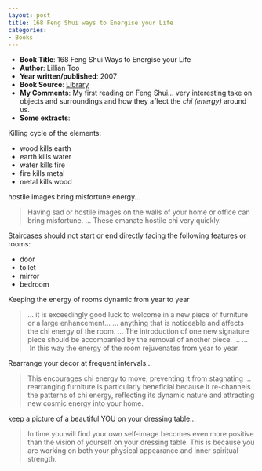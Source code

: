 ```yaml
---
layout: post
title: 168 Feng Shui ways to Energise your Life
categories:
- Books
---
```


- **Book Title**: 168 Feng Shui Ways to Energise your Life
- **Author**: Lillian Too
- **Year written/published**: 2007
- **Book Source**: [Library](http://vistaweb.nlb.gov.sg/cgi-bin/cw_cgi?fullRecord+7689+3002+12949435+1+0)
- **My Comments**: My first reading on Feng Shui... very interesting take on objects and surroundings and how they affect the _chi (energy)_ around us.
- **Some extracts**:

Killing cycle of the elements:

- wood kills earth
- earth kills water
- water kills fire
- fire kills metal
- metal kills wood

hostile images bring misfortune energy...

> Having sad or hostile images on the walls of your home or office can bring misfortune. ... These emanate hostile chi very quickly.

Staircases should not start or end directly facing the following features or rooms:

- door
- toilet
- mirror
- bedroom

Keeping the energy of rooms dynamic from year to year

> ... it is exceedingly good luck to welcome in a new piece of furniture or a large enhancement... ... anything that is noticeable and affects the chi energy of the room. ... The introduction of one new signature piece should be accompanied by the removal of another piece. ... ...  In this way the energy of the room rejuvenates from year to year.

Rearrange your decor at frequent intervals...

> This encourages chi energy to move, preventing it from stagnating ... rearranging furniture is particularly beneficial because it re-channels the patterns of chi energy, reflecting its dynamic nature and attracting new cosmic energy into your home.

keep a picture of a beautiful YOU on your dressing table...

> In time you will find your own self-image becomes even more positive than the vision of yourself on your dressing table. This is because you are working on both your physical appearance and inner spiritual strength.
